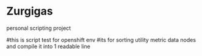 # Zurgigas
personal scripting project


#this is script test for openshift env
#its for sorting utility metric data nodes and compile it into 1 readable line
